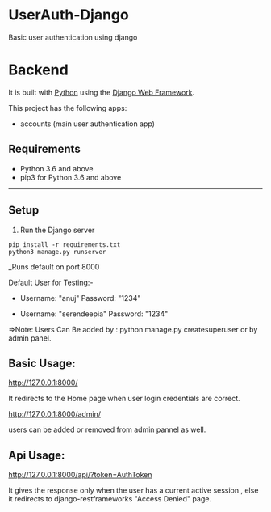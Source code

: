 # UserAuth-Django
Basic user authentication using django

# Backend

It is built with [Python][0] using the [Django Web Framework][1].

This project has the following apps:

* accounts (main user authentication app)


## Requirements

- Python 3.6 and above
- pip3 for Python 3.6 and above


---


## Setup

1. Run the Django server

```
pip install -r requirements.txt
python3 manage.py runserver
```

_Runs default on port 8000

Default User for Testing:-

* Username: "anuj" Password: "1234"

* Username: "serendeepia" Password: "1234"

=>Note: 
Users Can Be added by : python manage.py createsuperuser or by admin panel.

## Basic Usage:

http://127.0.0.1:8000/

It redirects to the Home page when user login credentials are correct.

http://127.0.0.1:8000/admin/

users can be added or removed from admin pannel as well.

## Api Usage:
 
 http://127.0.0.1:8000/api/?token=AuthToken
 
 It gives the response only when the user has a current active session , else it redirects to django-restframeworks "Access Denied" page.

[0]: https://www.python.org/
[1]: https://www.djangoproject.com/
